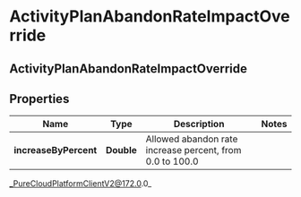 # ActivityPlanAbandonRateImpactOverride

## ActivityPlanAbandonRateImpactOverride

## Properties

|Name | Type | Description | Notes|
|------------ | ------------- | ------------- | -------------|
| **increaseByPercent** | **Double** | Allowed abandon rate increase percent, from 0.0 to 100.0 | |



_PureCloudPlatformClientV2@172.0.0_
